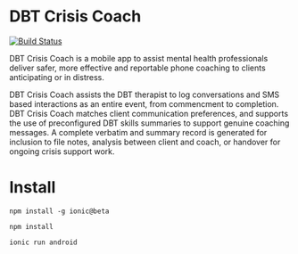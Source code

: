 # DBT Crisis Coach
[![Build Status](https://travis-ci.org/dbt-crisis-coach/dbt-crisis-coach.svg?branch=master)](https://travis-ci.org/dbt-crisis-coach/dbt-crisis-coach)

DBT Crisis Coach is a mobile app to assist mental health professionals deliver safer, more effective and reportable phone coaching to clients anticipating or in distress.

 DBT Crisis Coach assists the DBT therapist to log conversations and SMS based interactions as an entire event,   from commencment to completion. DBT Crisis Coach matches client communication preferences, and supports the use of preconfigured DBT skills summaries to support genuine coaching messages. A complete verbatim and summary record is generated for inclusion to file notes, analysis between client and coach, or  handover for ongoing crisis support work.
 
 # Install
 `npm install -g ionic@beta`
 
 `npm install`
 
 
 `ionic run android`